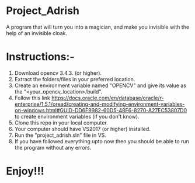# Project_Adrish
A program that will turn you into a magician, and make you invisible with the help of an invisible cloak.
# Instructions:-
1. Download opencv 3.4.3. (or higher).
2. Extract the folders/files in your preferred location.
3. Create an environment variable named "OPENCV" and give its value as the "<your_opencv_location>/build".
4. Follow this link https://docs.oracle.com/en/database/oracle/r-enterprise/1.5.1/oread/creating-and-modifying-environment-variables-on-windows.html#GUID-DD6F9982-60D5-48F6-8270-A27EC53807D0 to create environment variables (if you don't know).
5. Clone this repo in your local computer.
6. Your computer should have VS2017 (or higher) installed.
7. Run the "project_adrish.sln" file in VS.
8. If you have followed everything upto now then you should be able to run the program without any errors.
  
# Enjoy!!!
